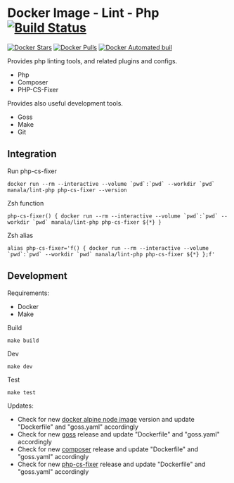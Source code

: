 # Docker Image - Lint - Php [![Build Status](https://travis-ci.org/manala/docker-image-lint-php.svg?branch=master)](https://travis-ci.org/manala/docker-image-lint-php)

[![Docker Stars](https://img.shields.io/docker/stars/manala/lint-php.svg)]()
[![Docker Pulls](https://img.shields.io/docker/pulls/manala/lint-php.svg)]()
[![Docker Automated buil](https://img.shields.io/docker/automated/manala/lint-php.svg)]()

Provides php linting tools, and related plugins and configs.

- Php
- Composer
- PHP-CS-Fixer

Provides also useful development tools.

- Goss
- Make
- Git

## Integration

Run php-cs-fixer
```
docker run --rm --interactive --volume `pwd`:`pwd` --workdir `pwd` manala/lint-php php-cs-fixer --version
```

Zsh function
```
php-cs-fixer() { docker run --rm --interactive --volume `pwd`:`pwd` --workdir `pwd` manala/lint-php php-cs-fixer ${*} }
```

Zsh alias
```
alias php-cs-fixer='f() { docker run --rm --interactive --volume `pwd`:`pwd` --workdir `pwd` manala/lint-php php-cs-fixer ${*} };f'
```

## Development

Requirements:
- Docker
- Make

Build
```
make build
```

Dev
```
make dev
```

Test
```
make test
```

Updates:
- Check for new [docker alpine node image](https://hub.docker.com/_/node) version and update "Dockerfile" and "goss.yaml" accordingly
- Check for new [goss](https://github.com/aelsabbahy/goss/releases) release and update "Dockerfile" and "goss.yaml" accordingly
- Check for new [composer](https://github.com/composer/composer/releases) release and update "Dockerfile" and "goss.yaml" accordingly
- Check for new [php-cs-fixer](https://github.com/FriendsOfPHP/PHP-CS-Fixer/releases) release and update "Dockerfile" and "goss.yaml" accordingly
